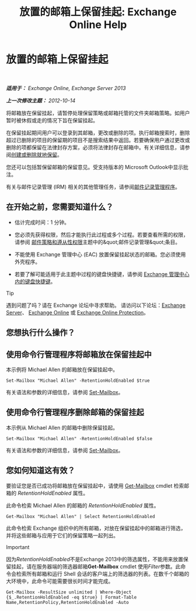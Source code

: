 ﻿---
title: '放置的邮箱上保留挂起: Exchange Online Help'
TOCTitle: 放置的邮箱上保留挂起
ms:assetid: 2baac4a7-3402-4142-bfb3-1649a950e677
ms:mtpsurl: https://technet.microsoft.com/zh-cn/library/Dd335168(v=EXCHG.150)
ms:contentKeyID: 50490247
ms.date: 05/23/2018
mtps_version: v=EXCHG.150
ms.translationtype: MT
---

# 放置的邮箱上保留挂起

 

_**适用于：** Exchange Online, Exchange Server 2013_

_**上一次修改主题：** 2012-10-14_

将邮箱放在保留挂起，请暂停处理保留策略或邮箱托管的文件夹邮箱策略。如用户暂时被休假或走的情况下旨在保留挂起。

在保留挂起期间用户可以登录到其邮箱，更改或删除的项。执行邮箱搜索时，删除超过已删除的项目的保留期的项目不是搜索结果中返回。若要确保用户通过更改或删除的项都保留在法律封存方案，必须将法律封存在邮箱中。有关详细信息，请参阅[创建或删除就地保留](create-or-remove-an-in-place-hold-exchange-2013-help.md)。

您还可以包括暂保留邮箱的保留意见。受支持版本的 Microsoft Outlook中显示批注。

有关与邮件记录管理 (IRM) 相关的其他管理任务，请参阅[邮件记录管理程序](messaging-records-management-procedures-exchange-2013-help.md)。

## 在开始之前，您需要知道什么？

  - 估计完成时间：1 分钟。

  - 您必须先获得权限，然后才能执行此过程或多个过程。若要查看所需的权限，请参阅 [邮件策略和遵从性权限](messaging-policy-and-compliance-permissions-exchange-2013-help.md)主题中的\&quot;邮件记录管理\&quot;条目。

  - 不能使用 Exchange 管理中心 (EAC) 放置保留挂起状态的邮箱。您必须使用外壳程序。

  - 若要了解可能适用于此主题中过程的键盘快捷键，请参阅 [Exchange 管理中心内的键盘快捷键](keyboard-shortcuts-in-the-exchange-admin-center-exchange-online-protection-help.md)。

> [!tip]
> 遇到问题了吗？请在 Exchange 论坛中寻求帮助。 请访问以下论坛：<a href="https://go.microsoft.com/fwlink/p/?linkid=60612">Exchange Server</a>、 <a href="https://go.microsoft.com/fwlink/p/?linkid=267542">Exchange Online</a> 或 <a href="https://go.microsoft.com/fwlink/p/?linkid=285351">Exchange Online Protection</a>。


## 您想执行什么操作？

## 使用命令行管理程序将邮箱放在保留挂起中

本示例将 Michael Allen 的邮箱放在保留挂起中。

    Set-Mailbox "Michael Allen" -RetentionHoldEnabled $true

有关语法和参数的详细信息，请参阅 [Set-Mailbox](https://technet.microsoft.com/zh-cn/library/bb123981\(v=exchg.150\))。

## 使用命令行管理程序删除邮箱的保留挂起

本示例从 Michael Allen 的邮箱中删除保留挂起。

    Set-Mailbox "Michael Allen" -RetentionHoldEnabled $false

有关语法和参数的详细信息，请参阅 [Set-Mailbox](https://technet.microsoft.com/zh-cn/library/bb123981\(v=exchg.150\))。

## 您如何知道这有效？

要验证您是否已成功将邮箱放在保留挂起中，请使用 [Get-Mailbox](https://technet.microsoft.com/zh-cn/library/bb123685\(v=exchg.150\)) cmdlet 检索邮箱的 *RetentionHoldEnabled* 属性。

此命令检索 Michael Allen 的邮箱的 *RetentionHoldEnabled* 属性。

    Get-Mailbox "Michael Allen" | Select RetentionHoldEnabled

此命令检索 Exchange 组织中的所有邮箱，对放在保留挂起中的邮箱进行筛选，并将这些邮箱与应用于它们的保留策略一起列出。

> [!important]
> 因为<em>RetentionHoldEnabled</em>不是Exchange 2013中的筛选属性，不能用来放置保留挂起，请在服务器端的筛选器邮箱<strong>Get-Mailbox</strong> cmdlet 使用<em>Filter</em>参数。此命令会检索所有邮箱和运行 Shell 会话的客户端上的筛选器的列表。在数千个邮箱的大环境中，此命令可能需要很长时间才能完成。


    Get-Mailbox -ResultSize unlimited | Where-Object {$_.RetentionHoldEnabled -eq $true} | Format-Table Name,RetentionPolicy,RetentionHoldEnabled -Auto

